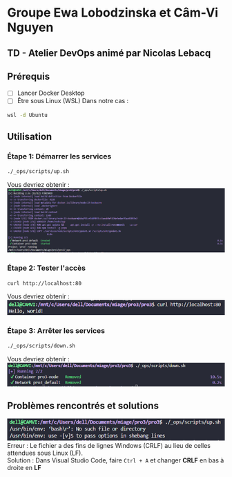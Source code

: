 # Groupe Ewa Lobodzinska et Câm-Vi Nguyen

## TD - Atelier DevOps animé par Nicolas Lebacq

## Prérequis 
- [ ] Lancer Docker Desktop
- [ ] Être sous Linux (WSL)
Dans notre cas :
```bash
wsl -d Ubuntu
```

## Utilisation 
### Étape 1: Démarrer les services
```bash
./_ops/scripts/up.sh
```
Vous devriez obtenir : 
![Résultat - up](/img/up.PNG)
### Étape 2: Tester l'accès
```bash
curl http://localhost:80
```
Vous devriez obtenir : 
![Résultat - curl](/img/curl.PNG)
### Étape 3: Arrêter les services
```bash
./_ops/scripts/down.sh
```
Vous devriez obtenir : 
![Résultat -down](/img/down.PNG)

## Problèmes rencontrés et solutions
![Erreur](/img/error1.PNG)
Erreur : Le fichier a des fins de lignes Windows (CRLF) au lieu de celles attendues sous Linux (LF).  
Solution : Dans Visual Studio Code, faire `Ctrl + A` et changer **CRLF** en bas à droite en **LF**